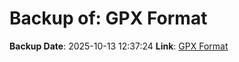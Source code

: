 # Backup of: GPX Format

**Backup Date**: 2025-10-13 12:37:24
**Link**: [GPX Format](https://przemienniki.net/export/przemienniki.gpx)
